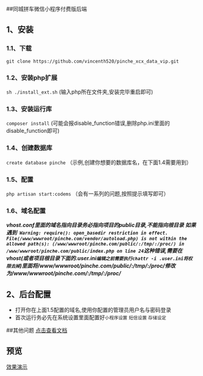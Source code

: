 ##同城拼车微信小程序付费版后端

## 1、安装

### 1.1、下载
`git clone https://github.com/vincenth520/pinche_xcx_data_vip.git`

### 1.2、安装php扩展
`sh ./install_ext.sh`
(输入php所在文件夹,安装完毕重启即可)


### 1.3、安装运行库
`composer install`
(可能会报disable_function错误,删除php.ini里面的disable_function即可)

### 1.4、创建数据库
`create database pinche`
（示例,创建你想要的数据库名，在下面1.4需要用到）

### 1.5、配置
`php artisan start:codems`
（会有一系列的问题,按照提示填写即可）

### 1.6、域名配置

***vhost.conf里面的域名指向目录务必指向项目的public目录,不能指向根目录***
***如果遇到`
Warning: require(): open_basedir restriction in effect. File(/www/wwwroot/pinche.com/vendor/autoload.php) is not within the allowed path(s): (/www/wwwroot/pinche.com/public/:/tmp/:/proc/) in /www/wwwroot/pinche.com/public/index.php on line 24`这种错误,需要在vhost(或者项目根目录下面的.user.ini`编辑之前需要执行chattr -i .user.ini将权限去掉`)里面将/www/wwwroot/pinche.com/public/:/tmp/:/proc/修改为/www/wwwroot/pinche.com/:/tmp/:/proc/***

## 2、后台配置

- 打开你在上面1.5配置的域名,使用你配置的管理员用户名与密码登录
- 首次运行务必先在系统设置里面配置好`小程序设置` `短信设置` `存储设定` 


##其他问题
[点击查看文档](https://github.com/vincenth520/pinche_xcx_data_vip/wiki)



## 预览
[效果演示](http://cloud.video.taobao.com//play/u/1798224346/p/1/e/6/t/1/50052294422.mp4)
